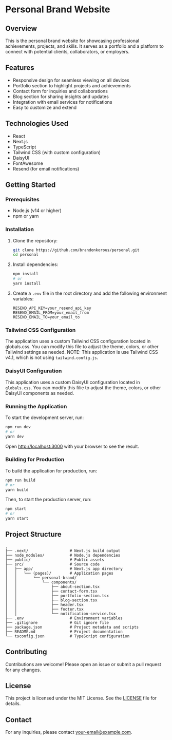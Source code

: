 # Personal Brand Website

## Overview

This is the personal brand website for showcasing professional achievements, projects, and skills. It serves as a portfolio and a platform to connect with potential clients, collaborators, or employers.

## Features

- Responsive design for seamless viewing on all devices
- Portfolio section to highlight projects and achievements
- Contact form for inquiries and collaborations
- Blog section for sharing insights and updates
- Integration with email services for notifications
- Easy to customize and extend

## Technologies Used

- React
- Next.js
- TypeScript
- Tailwind CSS (with custom configuration)
- DaisyUI
- FontAwesome
- Resend (for email notifications)

## Getting Started

### Prerequisites

- Node.js (v14 or higher)
- npm or yarn

### Installation

1. Clone the repository:

    ```bash
    git clone https://github.com/brandonkorous/personal.git
    cd personal
    ```

2. Install dependencies:

    ```bash
    npm install
    # or
    yarn install
    ```

3. Create a `.env` file in the root directory and add the following environment variables:

    ```plaintext
    RESEND_API_KEY=your_resend_api_key
    RESEND_EMAIL_FROM=your_email_from
    RESEND_EMAIL_TO=your_email_to
    ```

### Tailwind CSS Configuration

The application uses a custom Tailwind CSS configuration located in globals.css. You can modify this file to adjust the theme, colors, or other Tailwind settings as needed.
NOTE: This application is use Tailwind CSS v4.1, which is not using `tailwind.config.js`.

### DaisyUI Configuration

This application uses a custom DaisyUI configuration located in `globals.css`.  You can modify this filie to adjust the theme, colors, or other DaisyUI components as needed.

### Running the Application

To start the development server, run:

```bash
npm run dev
# or
yarn dev
```

Open [http://localhost:3000](http://localhost:3000) with your browser to see the result.

### Building for Production

To build the application for production, run:

```bash
npm run build
# or
yarn build
```

Then, to start the production server, run:

```bash
npm start
# or
yarn start
```

## Project Structure

```
.
├── .next/                  # Next.js build output
├── node_modules/           # Node.js dependencies
├── public/                 # Public assets
├── src/                    # Source code
│   ├── app/                # Next.js app directory
│   │   └── (pages)/        # Application pages
│   │       └── personal-brand/
│   │           └── components/
│   │               ├── about-section.tsx
│   │               ├── contact-form.tsx
│   │               ├── portfolio-section.tsx
│   │               ├── blog-section.tsx
│   │               ├── header.tsx
│   │               ├── footer.tsx
│   │               └── notification-service.tsx
├── .env                    # Environment variables
├── .gitignore              # Git ignore file
├── package.json            # Project metadata and scripts
├── README.md               # Project documentation
└── tsconfig.json           # TypeScript configuration
```

## Contributing

Contributions are welcome! Please open an issue or submit a pull request for any changes.

## License

This project is licensed under the MIT License. See the [LICENSE](LICENSE) file for details.

## Contact

For any inquiries, please contact [your-email@example.com](mailto:your-email@example.com).
